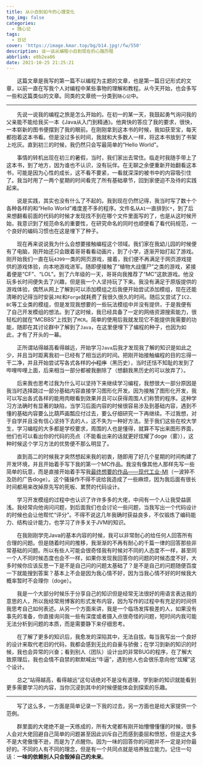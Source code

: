 ```yaml
---
title: 从小白到如今的心理变化
top_img: false
categories:
  - 随心记
tags:
  - 日记
cover: 'https://image.kmar.top/bg/b14.jpg!/fw/550'
description: 谈一谈从编程小白到现在的心路历程
abbrlink: e8b2ea86
date: 2021-10-25 21:25:21
---
```


&emsp;&emsp;这篇文章是我写的第一篇不以编程为主题的文章，也是第一篇日记形式的文章，以前一直在写我个人对编程中某些事物的理解和教程。从今天开始，也会多写一些和这篇类似的文章。同类的文章统一分类到`随心记`中。

---

&emsp;&emsp;先说一说我的编程之旅是怎么开始的。在初一的某一天，我鼓起勇气询问我的父亲能不能给我买一本《Java从入门到精通》。他爽快的答应了我的要求，很快，一本崭新的图书便摆到了我的眼前。在刚刚拿到这本书的时候，我如获至宝，每天都抱着这本书看。但是没过多长时间，我就和大多数人一样，将这本书放到了书架上吃灰。直到初三的时候，我仍然只会写最简单的“Hello World”。

&emsp;&emsp;事情的转机出现在初三的暑假，当时，我们家出去常住。临走时我随手带上了这本书，到了地方，因为谁也不认识，没有玩伴。在无聊之余便重新开始翻看这本书，可能是因为心性的成长，这不看不要紧，一看就深深的被书中的内容吸引住了。我当时用了一两个星期的时间看完了所有基础章节，回到家便迫不及待的实践起来。

&emsp;&emsp;说是实践，其实也没有什么了不起的。我到现在仍然记得，我当时写了数十个各种各样的和“Hello World”难度差不多的程序。文件名从`A1`一直排到`C*`，到了后来想翻看前面的代码的时候才发现找不到在哪个文件里面写的了，也是从这时候开始，我意识到了规范命名的重要性，在研究命名的同时也顺便看了看代码规范，一个良好的编码习惯也在这是埋下了种子。

&emsp;&emsp;现在再来说说我为什么会想要接触编程这个领域。我们家在我幼儿园的时候便有了电脑，刚开始还只会跟着哥哥看看动画片，到了小学，逐渐开始打起了游戏。刚开始我们一直在玩`4399`一类的网页游戏，接着，我们便不再满足于网页游戏提供的游戏体验，向本地游戏进军。随即便接触了“植物大战僵尸”之类的游戏，紧接着便是“CF”、“LOL”。到了六年级的一天，哥哥向我推荐了“MC”这款游戏。他没玩多长时间便失去了兴趣，但是我一个人坚持玩了下来。我没有满足于原版提供的游戏体验，偶然从网上了解到可以添加模组之后我便开始尝试添加模组，现在还能清晰的记得当时安装`JRE`和`Forge`就耗费了我很久很久的时间。随后又尝试了`IC2`、`BC`等工业类的模组，但是发现我想要的一些玩法模组中并没有提供，于是我便有了自己开发模组的想法。到了这时候，我已经具备了一定的网络资源搜索能力，很轻松的就在“MCBBS”上找到了`MCR`。简单的使用后我就发现它不能提供我需要的功能，随即在其讨论群中了解到了`Java`，在这里便埋下了编程的种子，也因为如此，才有了开头的一幕。

&emsp;&emsp;正所谓站得越高看得越远，开始学习`Java`后我才发现我了解的知识是如此之少，并且当时距离我初一已经有了相当远的时间。把刚开始接触编程的目的忘得一干二净，并且开始尝试写各式各样的~~小程序~~（黑历史），当时还恬不知耻的发到了哔哩哔哩上面，后来相当一部分都被我删除了（想翻我黑历史的可以放弃了）。

&emsp;&emsp;后来我也思考过我为什么可以坚持下来继续学习编程，我想很大一部分原因是我当时选择跳过一部分基础内容直接学习图形化开发。因为接触了图形化开发，我可以写出各式各样的能用肉眼看到效果并且可以获得周围人们称赞的程序。这种学习方法确时有显著的缺陷，当学习后面内容的时候很容易涉及到基础内容，遇到不懂的基础内容要么比葫芦画瓢应付过去，要么仔细研究一下再继续。不过我想，对于自学并且没有信心坚持下去的人，这不失为一种好方法。至于我们这些在校大学生，学习编程的大多都是学校要求，周围的人也是懂得，就算不写出来图形界面，他们也可以看出你的代码的亮点（不能看出来的话就更好炫耀了doge（雾）），这种时候这个学习方法的优势便不那么明显了。

&emsp;&emsp;直到高二的时候我才突然想起来我的初衷，随即用了好几个星期的时间构建了开发环境，并且开始着手写下我的第一个MC作品。我没有像其他人那样先写一些简单的玩意，而是直接开始着手写我[最终想要的作品——现代工业-MI](https://afdian.net/@emptydreams)（一波猝不及防的广告doge）。这个骚操作不得不说给我造成了一些麻烦，因为我后面有很长时间都用来改掉原先写的死板、累赘的代码设计。

&emsp;&emsp;学习开发模组的过程中也认识了许许多多的大佬，中间有一个人让我受益匪浅。我经常向他询问问题，到后面我们也会讨论一些问题，当我写出一个代码设计的时候也会让他帮忙“评分”。不得不说这几年我确时获益良多，不仅锻炼了编码能力、结构设计能力，也学习了许多关于JVM的知识。

&emsp;&emsp;在我刚刚学完Java的基本内容的时候，我可以非常耐心的给任何人回答所有合理的问题。但是随着时间的推移，我渐渐的不再有耐心的千篇一律的回答那些非常基础的问题。所以有些人可能会很奇怪我有时候对不同的人态度不一样，甚至同一个人不同时候态度也会不一样，如果你发现我回答你的问题的时候态度不好，大多时候你应该反思一下是不是自己问的问题太基础了？是不是自己的问题随便百度一下就能搜到答案？基本上不会是因为我心情不好，因为当我心情不好的时候我大概率暂时不会理你（doge）。

&emsp;&emsp;我是一个大部分时候乐于分享自己的知识但是经常无法很好的用语言表达我的意思的人，所以我经常用博客的形式发布内容，因为写作的过程中有充足的时间供我思考自己如何表述。从另一个方面来讲，我是一个临场发挥极差的人，如果没有事先的准备，你直接询问我一些有深度或者摄入点很奇怪的问题，短时间内我可能无法分析到问题的本质，而是需要静下来仔细思考。

&emsp;&emsp;在了解了更多的知识后，我愈发的深陷其中，无法自拔。每当我写出一个良好的设计来取代老旧的代码，我都会感到无比的自豪与骄傲；在学习到新的知识的时候，我也会异常的兴奋；看到别人（团队）设计出的非常BUG的程序，在了解大致原理后，我也会情不自禁的默默喊出“牛逼”，遇到他人也会很乐意向他“炫耀”这个设计。

&emsp;&emsp;总之“站得越高，看得越远”这句话绝对不是没有道理，学到新的知识就能看到更多需要学习的内容，当你沉浸到其中的时候便能体会到探索的乐趣。

---

&emsp;&emsp;写了这么多，一方面是简单记录一下我的过去，另一方面也是给大家提供一个范例。

&emsp;&emsp;群里面的大佬绝不是一天练成的，所有大佬都有刚开始懵懵懂懂的时候，很多人会对大佬回避自己简单的问题甚至因此训斥自己而感到委屈和愤怒，但是这大多不是大佬傲慢不逊，而是为了点醒你。因为一味的回答你的问题并不一定是对你最好的。不同的人有不同的理念，但是有一个共同点就是培养独立能力。记住一句话：**一味的依赖别人只会毁掉自己的未来**。
